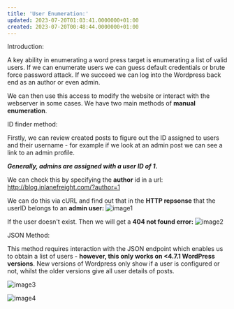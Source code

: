 ```yaml
---
title: 'User Enumeration:'
updated: 2023-07-20T01:03:41.0000000+01:00
created: 2023-07-20T00:48:44.0000000+01:00
---
```


Introduction:

A key ability in enumerating a word press target is enumerating a list of valid users. If we can enumerate users we can guess default credentials or brute force password attack. If we succeed we can log into the Wordpress back end as an author or even admin.

We can then use this access to modify the website or interact with the webserver in some cases. We have two main methods of **manual enumeration**.

ID finder method:

Firstly, we can review created posts to figure out the ID assigned to users and their username - for example if we look at an admin post we can see a link to an admin profile.

***Generally, admins are assigned with a user ID of 1.***

We can check this by specifying the **author** id in a url:
<http://blog.inlanefreight.com/?author=1>

We can do this via cURL and find out that in the **HTTP repsonse** that the userID belongs to an **admin user:**
![image1](../../../../_resources/image1-127.png)

If the user doesn't exist. Then we will get a **404 not found error:**
![image2](../../../../_resources/image2-103.png)

JSON Method:

This method requires interaction with the JSON endpoint which enables us to obtain a list of users - **however, this only works on \<4.7.1 WordPress versions**. New versions of Wordpress only show if a user is configured or not, whilst the older versions give all user details of posts.

![image3](../../../../_resources/image3-83.png)

![image4](../../../../_resources/image4-67.png)
